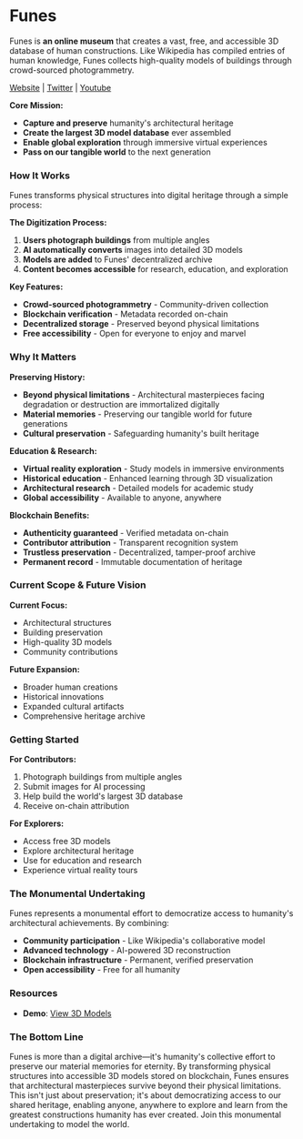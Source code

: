# Funes

Funes is **an online museum** that creates a vast, free, and accessible 3D database of human constructions. Like Wikipedia has compiled entries of human knowledge, Funes collects high-quality models of buildings through crowd-sourced photogrammetry.

[Website](https://funes.world/) | [Twitter](https://x.com/Funes_World) | [Youtube](https://www.youtube.com/@FUNES-t7h)

**Core Mission:**

* **Capture and preserve** humanity's architectural heritage
* **Create the largest 3D model database** ever assembled
* **Enable global exploration** through immersive virtual experiences
* **Pass on our tangible world** to the next generation

### How It Works

Funes transforms physical structures into digital heritage through a simple process:

**The Digitization Process:**

1. **Users photograph buildings** from multiple angles
2. **AI automatically converts** images into detailed 3D models
3. **Models are added** to Funes' decentralized archive
4. **Content becomes accessible** for research, education, and exploration

**Key Features:**

* **Crowd-sourced photogrammetry** - Community-driven collection
* **Blockchain verification** - Metadata recorded on-chain
* **Decentralized storage** - Preserved beyond physical limitations
* **Free accessibility** - Open for everyone to enjoy and marvel

### Why It Matters

**Preserving History:**

* **Beyond physical limitations** - Architectural masterpieces facing degradation or destruction are immortalized digitally
* **Material memories** - Preserving our tangible world for future generations
* **Cultural preservation** - Safeguarding humanity's built heritage

**Education & Research:**

* **Virtual reality exploration** - Study models in immersive environments
* **Historical education** - Enhanced learning through 3D visualization
* **Architectural research** - Detailed models for academic study
* **Global accessibility** - Available to anyone, anywhere

**Blockchain Benefits:**

* **Authenticity guaranteed** - Verified metadata on-chain
* **Contributor attribution** - Transparent recognition system
* **Trustless preservation** - Decentralized, tamper-proof archive
* **Permanent record** - Immutable documentation of heritage

### Current Scope & Future Vision

**Current Focus:**

* Architectural structures
* Building preservation
* High-quality 3D models
* Community contributions

**Future Expansion:**

* Broader human creations
* Historical innovations
* Expanded cultural artifacts
* Comprehensive heritage archive

### Getting Started

**For Contributors:**

1. Photograph buildings from multiple angles
2. Submit images for AI processing
3. Help build the world's largest 3D database
4. Receive on-chain attribution

**For Explorers:**

* Access free 3D models
* Explore architectural heritage
* Use for education and research
* Experience virtual reality tours

### The Monumental Undertaking

Funes represents a monumental effort to democratize access to humanity's architectural achievements. By combining:

* **Community participation** - Like Wikipedia's collaborative model
* **Advanced technology** - AI-powered 3D reconstruction
* **Blockchain infrastructure** - Permanent, verified preservation
* **Open accessibility** - Free for all humanity

### Resources

* **Demo**: [View 3D Models](https://x.com/Funes_World/status/1913265141787005409)

### The Bottom Line

Funes is more than a digital archive—it's humanity's collective effort to preserve our material memories for eternity. By transforming physical structures into accessible 3D models stored on blockchain, Funes ensures that architectural masterpieces survive beyond their physical limitations. This isn't just about preservation; it's about democratizing access to our shared heritage, enabling anyone, anywhere to explore and learn from the greatest constructions humanity has ever created. Join this monumental undertaking to model the world.
